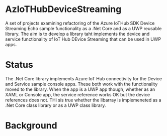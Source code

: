 # AzIoTHubDeviceStreaming
A set of projects examining refactoring of the Azure IoTHub SDK Device Streaming Echo sample functionality as a .Net Core and as a UWP reusable library. The aim is to develop a library taht implements the device and service functionality of IoT Hub DEvice Streaming that can be used in UWP apps.

# Status
The .Net Core library implements Azure IoT Hub connectivity for the Device and Service sample console apps. These both work with the functionality moved to the library. When the app is a UWP app though, whether as an XAML or Console app, the service reference works OK but the device references does not. THi sis true whether the libarray is implemeneted as a .Net Core class library or as a UWP class library.

# Background

